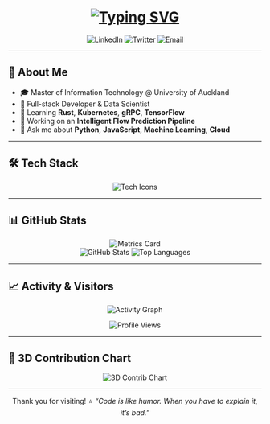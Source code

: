 <!-- README.md for Derek Liu’s GitHub Profile -->

<h1 align="center">
  <a href="https://derekliu.dev">
    <img src="https://readme-typing-svg.herokuapp.com?font=Fira%20Code&size=24&pause=1000&color=61DAFB&center=true&lines=console.log('Hello,+World!');%20Welcome+to+Derek's+GitHub!" alt="Typing SVG">
  </a>
</h1>

<p align="center">
  <a href="https://www.linkedin.com/in/derek-liu-228a16243/"><img src="https://img.shields.io/badge/LinkedIn-@derekliu-blue?logo=linkedin&style=flat-square" alt="LinkedIn"/></a>
  <a href="https://twitter.com/derekliu12138"><img src="https://img.shields.io/badge/Twitter-@derekliu-1DA1F2?logo=twitter&style=flat-square" alt="Twitter"/></a>
  <a href="mailto:liudongyu12138@gmail.com"><img src="https://img.shields.io/badge/Email-derek.liu%40example.com-red?logo=gmail&style=flat-square" alt="Email"/></a>
</p>

---

## 🚀 About Me
- 🎓 Master of Information Technology @ University of Auckland  
- 💼 Full-stack Developer & Data Scientist  
- 🌱 Learning **Rust**, **Kubernetes**, **gRPC**, **TensorFlow**  
- 🔭 Working on an **Intelligent Flow Prediction Pipeline**  
- 💬 Ask me about **Python**, **JavaScript**, **Machine Learning**, **Cloud**  

---

## 🛠 Tech Stack

<p align="center">
  <img src="https://skillicons.dev/icons?i=python,js,ts,java,cpp,html,css,docker,k8s,aws,azure,git,linux" alt="Tech Icons"/>
</p>

---

## 📊 GitHub Stats

<div align="center">
  <img src="https://metrics.lecoq.io/derekliu12138?template=classic&config.timezone=Asia%2FShanghai" alt="Metrics Card"/>
</div>

<div align="center">
  <img src="https://github-readme-stats.vercel.app/api?username=derekliu12138&hide_title=true&hide_border=true&show_icons=true&theme=radical" alt="GitHub Stats"/>
  <img src="https://github-readme-stats.vercel.app/api/top-langs/?username=derekliu12138&hide_title=true&hide_border=true&layout=compact&theme=radical" alt="Top Languages"/>
</div>

---

## 📈 Activity & Visitors

<div align="center">
  <img src="https://github-readme-activity-graph.vercel.app/graph?username=derekliu12138&theme=xcode" alt="Activity Graph"/>
</div>

<p align="center">
  <img src="https://komarev.com/ghpvc/?username=derekliu12138&color=blue" alt="Profile Views"/>
</p>

---

## 🎨 3D Contribution Chart

<p align="center">
  <img src="https://github-profile-3d-contrib.vercel.app/profile?username=derekliu12138&theme=dracula" alt="3D Contrib Chart"/>
</p>

---

<p align="center">
  Thank you for visiting! ⭐️  
  <em>“Code is like humor. When you have to explain it, it’s bad.”</em>
</p>
